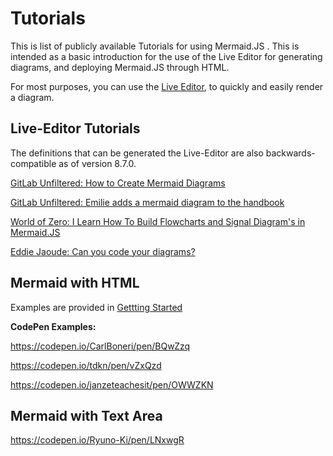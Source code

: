 # Tutorials

This is  list of publicly available Tutorials for using Mermaid.JS . This is intended as a basic introduction for the use of the Live Editor for generating diagrams, and deploying Mermaid.JS through HTML.

For most purposes, you can use the [Live Editor](https://mermaid-js.github.io/mermaid-live-editor), to quickly and easily render a diagram.


## Live-Editor Tutorials
The definitions that can be generated the Live-Editor are also backwards-compatible as of version 8.7.0.

[GitLab Unfiltered: How to Create Mermaid Diagrams](https://www.youtube.com/watch?v=SQ9QmuTHuSI&t=438s)

[GitLab Unfiltered: Emilie adds a mermaid diagram to the handbook](https://www.youtube.com/watch?v=5RQqht3NNSE)

[World of Zero: I Learn How To Build Flowcharts and Signal Diagram's in Mermaid.JS](https://www.youtube.com/watch?v=7_2IroEs6Is&t=207s)

[Eddie Jaoude: Can you code your diagrams?](https://www.youtube.com/watch?v=9HZzKkAqrX8)


## Mermaid with HTML
Examples are provided in [Gettting Started](n00b-gettingStarted.md)

**CodePen Examples:**

https://codepen.io/CarlBoneri/pen/BQwZzq

https://codepen.io/tdkn/pen/vZxQzd

https://codepen.io/janzeteachesit/pen/OWWZKN


## Mermaid with Text Area

https://codepen.io/Ryuno-Ki/pen/LNxwgR

